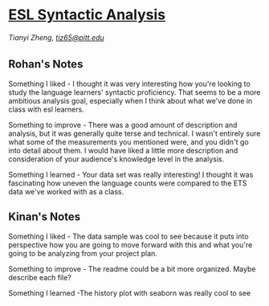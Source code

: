 # [ESL Syntactic Analysis](https://github.com/Data-Science-for-Linguists-2022/esl-syntactic-analysis)

###### Tianyi Zheng, tiz65@pitt.edu

## Rohan's Notes

Something I liked - I thought it was very interesting how you're looking to study the language learners' syntactic proficiency.
That seems to be a more ambitious analysis goal, especially when I think about what we've done in class with esl learners.

Something to improve - There was a good amount of description and analysis, but it was generally quite terse and technical. I
wasn't entirely sure what some of the measurements you mentioned were, and you didn't go into detail about them. I would have
liked a little more description and consideration of your audience's knowledge level in the analysis.

Something I learned - Your data set was really interesting! I thought it was fascinating how uneven the language counts were
compared to the ETS data we've worked with as a class.

## Kinan's Notes

Something I liked - The data sample was cool to see because it puts into perspective how you are going to move forward with this and what you're going to be analyzing from your project plan.

Something to improve - The readme could be a bit more organized. Maybe describe each file?

Something I learned -The history plot with seaborn was really cool to see
